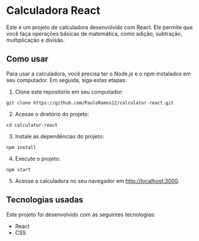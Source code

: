 # Calculadora React

Este é um projeto de calculadora desenvolvido com React. Ele permite que você faça operações básicas de matemática, como adição, subtração, multiplicação e divisão.

## Como usar

Para usar a calculadora, você precisa ter o Node.js e o npm instalados em seu computador. Em seguida, siga estas etapas:

1. Clone este repositório em seu computador:

```
git clone https://github.com/PauloRamos12/calculator-react.git
```

2. Acesse o diretório do projeto:

```
cd calculator-react
```

3. Instale as dependências do projeto:

```
npm install
```

4. Execute o projeto:

```
npm start
```

5. Acesse a calculadora no seu navegador em [http://localhost:3000](http://localhost:3000).

## Tecnologias usadas

Este projeto foi desenvolvido com as seguintes tecnologias:

- React
- CSS
